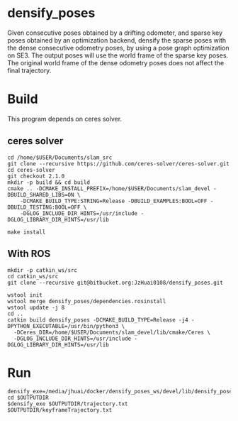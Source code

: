 # densify_poses
Given consecutive poses obtained by a drifting odometer,
and sparse key poses obtained by an optimization backend,
densify the sparse poses with the dense consecutive odometry poses,
by using a pose graph optimization on SE3.
The output poses will use the world frame of the sparse key poses.
The original world frame of the dense odometry poses does not affect the final trajectory.

# Build
This program depends on ceres solver.
## ceres solver
```
cd /home/$USER/Documents/slam_src
git clone --recursive https://github.com/ceres-solver/ceres-solver.git
cd ceres-solver
git checkout 2.1.0
mkdir -p build && cd build
cmake .. -DCMAKE_INSTALL_PREFIX=/home/$USER/Documents/slam_devel -DBUILD_SHARED_LIBS=ON \
    -DCMAKE_BUILD_TYPE:STRING=Release -DBUILD_EXAMPLES:BOOL=OFF -DBUILD_TESTING:BOOL=OFF \
    -DGLOG_INCLUDE_DIR_HINTS=/usr/include -DGLOG_LIBRARY_DIR_HINTS=/usr/lib

make install
```

## With ROS
```
mkdir -p catkin_ws/src
cd catkin_ws/src
git clone --recursive git@bitbucket.org:JzHuai0108/densify_poses.git

wstool init
wstool merge densify_poses/dependencies.rosinstall
wstool update -j 8
cd ..
catkin build densify_poses -DCMAKE_BUILD_TYPE=Release -j4 -DPYTHON_EXECUTABLE=/usr/bin/python3 \
  -DCeres_DIR=/home/$USER/Documents/slam_devel/lib/cmake/Ceres \
  -DGLOG_INCLUDE_DIR_HINTS=/usr/include -DGLOG_LIBRARY_DIR_HINTS=/usr/lib

```

# Run
```
densify_exe=/media/jhuai/docker/densify_poses_ws/devel/lib/densify_poses/densifyPoses
cd $OUTPUTDIR
$densify_exe $OUTPUTDIR/trajectory.txt $OUTPUTDIR/keyframeTrajectory.txt
```

